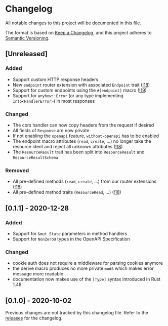 # Changelog
All notable changes to this project will be documented in this file.

The format is based on [Keep a Changelog](https://keepachangelog.com/en/1.0.0/),
and this project adheres to [Semantic Versioning](https://semver.org/spec/v2.0.0.html).

## [Unreleased]
### Added
 - Support custom HTTP response headers
 - New `endpoint` router extension with associated `Endpoint` trait ([!18])
 - Support for custom endpoints using the `#[endpoint]` macro ([!19])
 - Support for `anyhow::Error` (or any type implementing `Into<HandlerError>`) in most responses

### Changed
 - The cors handler can now copy headers from the request if desired
 - All fields of `Response` are now private
 - If not enabling the `openapi` feature, `without-openapi` has to be enabled
 - The endpoint macro attributes (`read`, `create`, ...) no longer take the resource ident and reject all unknown attributes ([!18])
 - The `ResourceResult` trait has been split into `ResourceResult` and `ResourceResultSchema`

### Removed
 - All pre-defined methods (`read`, `create`, ...) from our router extensions ([!18])
 - All pre-defined method traits (`ResourceRead`, ...) ([!18])

## [0.1.1] - 2020-12-28
### Added
 - Support for `&mut State` parameters in method handlers
 - Support for `NonZeroU` types in the OpenAPI Specification

### Changed
 - cookie auth does not require a middleware for parsing cookies anymore
 - the derive macro produces no more private `mod`s which makes error message more readable
 - documentation now makes use of the `[Type]` syntax introduced in Rust 1.48

## [0.1.0] - 2020-10-02
Previous changes are not tracked by this changelog file. Refer to the [releases](https://gitlab.com/msrd0/gotham-restful/-/releases) for the changelog.


 [!18]: https://gitlab.com/msrd0/gotham-restful/-/merge_requests/18
 [!19]: https://gitlab.com/msrd0/gotham-restful/-/merge_requests/19
